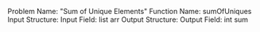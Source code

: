 Problem Name: "Sum of Unique Elements"
Function Name: sumOfUniques
Input Structure:
Input Field: list<int> arr
Output Structure:
Output Field: int sum
